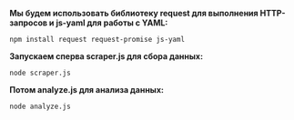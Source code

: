 **Мы будем использовать библиотеку request для выполнения HTTP-запросов и js-yaml для работы с YAML:**

`npm install request request-promise js-yaml`

**Запускаем сперва scraper.js для сбора данных:**

`node scraper.js`

**Потом analyze.js для анализа данных:**

`node analyze.js`

